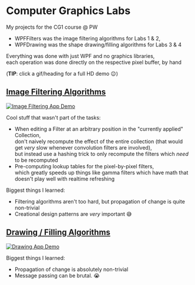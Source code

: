 # Computer Graphics Labs

My projects for the CG1 course @ PW
- WPFFilters was the image filtering algorithms for Labs 1 & 2,  
- WPFDrawing was the shape drawing/filling algorithms for Labs 3 & 4

Everything was done with just WPF and no graphics libraries,  
each operation was done directly on the respective pixel buffer, by hand

(**TIP**: click a gif/heading for a full HD demo :wink:)

## [Image Filtering Algorithms](https://www.youtube.com/watch?v=hxlHTQnwwKA&list=PLk6u9j48w-dbdu2Wh8Fk4PAVldUqaNHrZ)

[![Image Filtering App Demo](./_extras/WPFFiltersDemo480.gif)](https://www.youtube.com/watch?v=hxlHTQnwwKA&list=PLk6u9j48w-dbdu2Wh8Fk4PAVldUqaNHrZ)

Cool stuff that wasn't part of the tasks:
- When editing a Filter at an arbitrary position in the "currently applied" Collection,  
don't naively recompute the effect of the entire collection (that would get *very* slow whenever convolution filters are involved),  
but instead use a hashing trick to only recompute the filters which *need* to be recomputed  
- Pre-computing lookup tables for the pixel-by-pixel filters,  
which greatly speeds up things like gamma filters which have math that doesn't play well with realtime refreshing

Biggest things I learned:
- Filtering algorithms aren't too hard, but propagation of change is quite non-trivial
- Creational design patterns are *very* important :sweat_smile:

## [Drawing / Filling Algorithms](https://www.youtube.com/watch?v=HnmM0ssyFgI&list=PLk6u9j48w-dbdu2Wh8Fk4PAVldUqaNHrZ)

[![Drawing App Demo](./_extras/WPFDrawingDemo480.gif)](https://www.youtube.com/watch?v=HnmM0ssyFgI&list=PLk6u9j48w-dbdu2Wh8Fk4PAVldUqaNHrZ)

Biggest things I learned:
- Propagation of change is absolutely non-trivial
- Message passing can be brutal. :sob:

